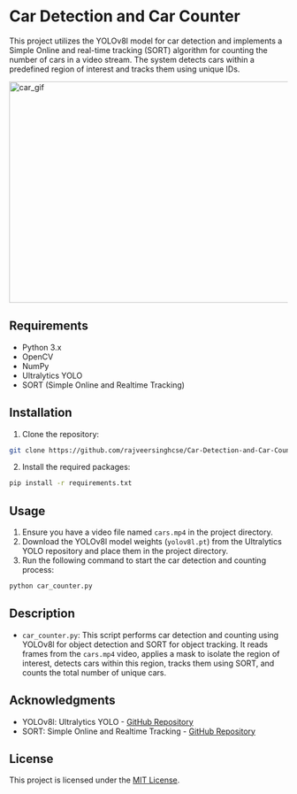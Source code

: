 # Car Detection and Car Counter
This project utilizes the YOLOv8l model for car detection and implements a Simple Online and real-time tracking (SORT) algorithm for counting the number of cars in a video stream. The system detects cars within a predefined region of interest and tracks them using unique IDs.

<o><img height="400" width="1000" src="https://github.com/rajveersinghcse/rajveersinghcse/blob/master/img/car_counter.gif" alt="car_gif"></p>

## Requirements

- Python 3.x
- OpenCV
- NumPy
- Ultralytics YOLO
- SORT (Simple Online and Realtime Tracking)

## Installation

1. Clone the repository:

```bash
git clone https://github.com/rajveersinghcse/Car-Detection-and-Car-Counter-on-Road-using-Yolo.git
```

2. Install the required packages:

```bash
pip install -r requirements.txt
```

## Usage

1. Ensure you have a video file named `cars.mp4` in the project directory.
2. Download the YOLOv8l model weights (`yolov8l.pt`) from the Ultralytics YOLO repository and place them in the project directory.
3. Run the following command to start the car detection and counting process:

```bash
python car_counter.py
```

## Description

- `car_counter.py`: This script performs car detection and counting using YOLOv8l for object detection and SORT for object tracking. It reads frames from the `cars.mp4` video, applies a mask to isolate the region of interest, detects cars within this region, tracks them using SORT, and counts the total number of unique cars.

## Acknowledgments

- YOLOv8l: Ultralytics YOLO - [GitHub Repository](https://github.com/ultralytics/yolov5)
- SORT: Simple Online and Realtime Tracking - [GitHub Repository](https://github.com/abewley/sort)

## License

This project is licensed under the [MIT License](LICENSE).
